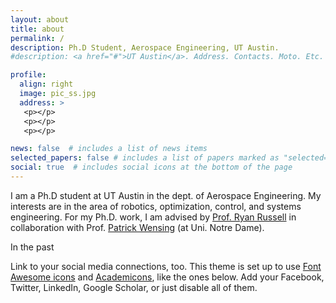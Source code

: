 ```yaml
---
layout: about
title: about
permalink: /
description: Ph.D Student, Aerospace Engineering, UT Austin.
#description: <a href="#">UT Austin</a>. Address. Contacts. Moto. Etc.

profile:
  align: right
  image: pic_ss.jpg
  address: >
   <p></p>
   <p></p>
   <p></p>

news: false  # includes a list of news items
selected_papers: false # includes a list of papers marked as "selected={true}"
social: true  # includes social icons at the bottom of the page
---
```


I am a Ph.D student at UT Austin in the dept. of Aerospace Engineering. My interests are in the area of robotics, optimization, control, and systems engineering. For my Ph.D. work, I am advised by [Prof. Ryan Russell](http://sites.utexas.edu/russell/) in collaboration with Prof. [Patrick Wensing](https://sites.nd.edu/pwensing/) (at Uni. Notre Dame).

In the past  

Link to your social media connections, too. This theme is set up to use [Font Awesome icons](http://fortawesome.github.io/Font-Awesome/) and [Academicons](https://jpswalsh.github.io/academicons/), like the ones below. Add your Facebook, Twitter, LinkedIn, Google Scholar, or just disable all of them.
